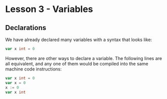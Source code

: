 # Lesson 3 - Variables

## Declarations

We have already declared many variables with a syntax that looks like:

```go
var x int = 0
```

However, there are other ways to declare a variable. The following lines are
all equivalent, and any one of them would be compiled into the same machine
code instructions:

```go
var x int = 0
var x = 0
x := 0
var x int
```
